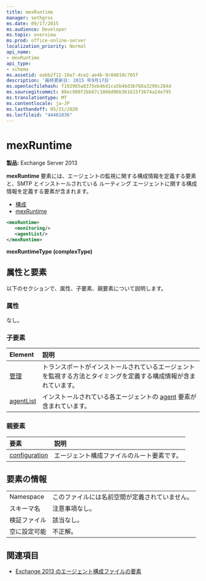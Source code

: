 ```yaml
---
title: mexRuntime
manager: sethgros
ms.date: 09/17/2015
ms.audience: Developer
ms.topic: overview
ms.prod: office-online-server
localization_priority: Normal
api_name:
- mexRuntime
api_type:
- schema
ms.assetid: eabb2f12-10a7-4ce2-ae4b-9c04010c765f
description: '最終更新日: 2015 年9月17日'
ms.openlocfilehash: f192965a8375eb46d1ca5b46d3b768a3299c284d
ms.sourcegitcommit: 88ec988f2bb67c1866d06b361615f3674a24e795
ms.translationtype: MT
ms.contentlocale: ja-JP
ms.lasthandoff: 05/31/2020
ms.locfileid: "44461836"
---
```

# <a name="mexruntime"></a>mexRuntime
  
**製品:** Exchange Server 2013
  
**mexRuntime** 要素には、エージェントの監視に関する構成情報を定義する要素と、SMTP とインストールされている ルーティング エージェントに関する構成情報を定義する要素が含まれます。 
  
- [構成](configuration.md)  
- [mexRuntime](mexruntime.md)
  
```XML
<mexRuntime>
   <monitoring/>
   <agentList/>
</mexRuntime>
```

**mexRuntimeType (complexType)**

## <a name="attributes-and-elements"></a>属性と要素

以下のセクションで、属性、子要素、親要素について説明します。
  
### <a name="attributes"></a>属性

なし。
  
### <a name="child-elements"></a>子要素

|**Element**|**説明**|
|:-----|:-----|
|[管理](monitoring.md) <br/> |トランスポートがインストールされているエージェントを監視する方法とタイミングを定義する構成情報が含まれています。  <br/> |
|[agentList](agentlist.md) <br/> |インストールされている各エージェントの [agent](agent.md) 要素が含まれています。  <br/> |
   
### <a name="parent-elements"></a>親要素

|**要素**|**説明**|
|:-----|:-----|
|[configuration](configuration.md) <br/> |エージェント構成ファイルのルート要素です。  <br/> |
   
## <a name="element-information"></a>要素の情報

|||
|:-----|:-----|
|Namespace  <br/> |このファイルには名前空間が定義されていません。  <br/> |
|スキーマ名  <br/> |注意事項なし。  <br/> |
|検証ファイル  <br/> |該当なし。  <br/> |
|空に設定可能  <br/> |不正解。  <br/> |
   
## <a name="see-also"></a>関連項目

- [Exchange 2013 のエージェント構成ファイルの要素](agents-configuration-file-elements-for-exchange-2013.md)

